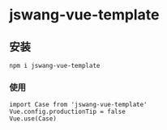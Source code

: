 # jswang-vue-template

## 安装
```
npm i jswang-vue-template
```

### 使用
```vue
import Case from 'jswang-vue-template'
Vue.config.productionTip = false
Vue.use(Case)
```